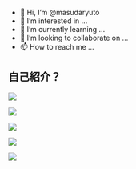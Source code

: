 - 👋 Hi, I’m @masudaryuto
- 👀 I’m interested in ...
- 🌱 I’m currently learning ...
- 💞️ I’m looking to collaborate on ...
- 📫 How to reach me ...

<!---
masudaryuto/masudaryuto is a ✨ special ✨ repository because its `README.md` (this file) appears on your GitHub profile.
You can click the Preview link to take a look at your changes.
--->

<h2>自己紹介？</h2>

![](http://github-profile-summary-cards.vercel.app/api/cards/profile-details?username=masudaryuto&theme=default)

![](http://github-profile-summary-cards.vercel.app/api/cards/repos-per-language?username=masudaryuto&theme=default)

![](http://github-profile-summary-cards.vercel.app/api/cards/most-commit-language?username=masudaryuto&theme=default)

![](http://github-profile-summary-cards.vercel.app/api/cards/stats?username=masudaryuto&theme=default)

![](http://github-profile-summary-cards.vercel.app/api/cards/productive-time?username=masudaryuto&theme=default&utcOffset=8)

